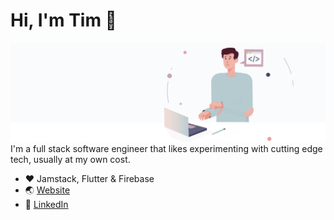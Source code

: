 # Hi, I'm Tim 👋

![bg][banner]
I'm a full stack software engineer that likes experimenting with cutting edge tech, usually at my own cost.
- ❤️ Jamstack, Flutter & Firebase
- 🌏 [Website][website]
- 👔 [LinkedIn][linkedin] 

[banner]: https://raw.githubusercontent.com/timeitel/timeitel/master/banner.svg
[website]: https://timeitel.com
[linkedin]: https://www.linkedin.com/in/tim-eitel/
